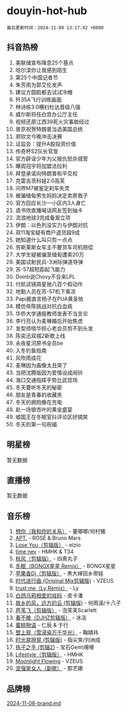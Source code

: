 # douyin-hot-hub

`最后更新时间：2024-11-08 13:17:42 +0800`

## 抖音热榜

1. 美联储宣布降息25个基点
1. 哈尔滨你让我感到陌生
1. 第25个中国记者节
1. 朱芳雨为郭艾伦发声
1. 建议方圆脸都去试试冷帽
1. 歼35A飞行训练画面
1. 林诗栋3:0横扫杜达晋级八强
1. 威尔斯将任白宫办公厅主任
1. 视频还原江西39死火灾事故经过
1. 普京祝贺特朗普当选美国总统
1. 郑钦文今晚冲击决赛
1. 证监会：提升A股投资价值
1. 传奇杯S2队长官宣
1. 官方辟谣少年为父报仇怒杀城管
1. 曝周冠宇将加盟法拉利
1. 拜登承诺向特朗普和平交权
1. 克雷吉茨科娃2:0高芙
1. 问界M7被鉴定刹车失灵
1. 被骗缅甸男生妈妈决定卖房救子
1. 官方回应长沙一小区内3人身亡
1. 虞书欣直播喊话网友签到抽卡
1. 流浪地球3完成备案立项
1. 伊朗：以色列没实力与伊朗对抗
1. 双11淘宝疑有商户退货超9成
1. 她知道什么叫只剪一点点
1. 劳斯莱斯女车主不要货车司机赔偿
1. 大学生疑被骗至缅甸遭索20万
1. 美国试射民兵-3洲际弹道导弹
1. 苏-57超短距起飞能力
1. Doinb说Chovy不会来LPL
1. 付航试镜周星驰八百个假动作
1. 地勤人员在苏-57机下乘凉
1. Papi酱直言杨子在PUA黄圣依
1. 模仿帝陈挑战对抗白血病
1. 华侨大学通报教师发表不当言论
1. 李行亮认为麦琳婚后开始焦虑
1. 发型师晓华担心老会员剪不到头发
1. 陈奕迅双城2新歌上线
1. 永夜星河原书全员be
1. 入冬钓鱼指南
1. 风吹雨成花
1. 麦琳因为画像太丑哭了
1. 当把沈腾版因为爱情设成闹铃
1. 海口交通指挥手势比武现场
1. 冬天要听冬天的秘密
1. 朋友是青春的收藏夹
1. 冬天的拥抱像在充电
1. 赴一场银杏叶的黄金盛宴
1. 嘘国王在冬眠官抖评论区好搞笑
1. 冬天的第一句祝福

## 明星榜

暂无数据

## 直播榜

暂无数据

## 音乐榜

1. [想你（我和你的关系）](https://sf5-hl-cdn-tos.douyinstatic.com/obj/tos-cn-ve-2774/o8QxhcOBDYYX0zqKCjFVQXZ3RBffnRBQEogitG) - 董唧唧/何村猪
1. [APT.](https://sf3-cdn-tos.douyinstatic.com/obj/tos-cn-ve-2774/oUIcRnUtZBV1JgZtxIMCAiiBSVBSEEOCFfkeMQ) - ROSÉ & Bruno Mars
1. [Lose You（剪辑版）](https://sf5-hl-cdn-tos.douyinstatic.com/obj/tos-cn-ve-2774/og9yxQxAWI86iBNr9ojBFMoWTIvDZZb8HwiGY) - elzio
1. [time nev](https://sf5-hl-cdn-tos.douyinstatic.com/obj/tos-cn-ve-2774/oc6aICzpzBCWrhCvDVi2AZmQLt0gIBxfMEfd6i) - HMHK & T34
1. [秋风（剪辑版）](https://sf3-cdn-tos.douyinstatic.com/obj/tos-cn-ve-2774/ocGaU84LfAfzMd2wbXdQFpCGhBiXg82JNMRRie) - 四熹丸子
1. [冬眠（BONGX星星 Remix）](https://sf3-cdn-tos.douyinstatic.com/obj/tos-cn-ve-2774/oMCfFFoE3LwQ7agAgOIG4ieExqkeAsxNBEkLdz) - BONGX星星
1. [苹果香Dj（剪辑版）](https://sf5-hl-cdn-tos.douyinstatic.com/obj/tos-cn-ve-2774/oEeIEQbYGAOspCTRAIeYF4Ok8LgZ8NBaRe4ztR) - 黑大婶回乡带娃
1. [时代进行曲 (Original Mix剪辑版)](https://sf3-cdn-tos.douyinstatic.com/obj/tos-cn-ve-2774/oYrssziLdrtiW6cKABM8n5Vfc2xwXiIBInoAkn) - VZEUS
1. [trust me（Ly Remix）](https://sf5-hl-cdn-tos.douyinstatic.com/obj/tos-cn-ve-2774/oUo1M8fz5AfmMSExABQQKFE0eCMWgsiccfqrMA) - Ly
1. [白鸽乌鸦相爱的戏码](https://sf5-hl-cdn-tos.douyinstatic.com/obj/tos-cn-ve-2774/oMVVEf6eDAOmFtNtCsEqKpIorBDM8Nkg6TZRqC) - 皮卡潘
1. [故乡的风，远方的云 (剪辑版)](https://sf5-hl-cdn-tos.douyinstatic.com/obj/tos-cn-ve-2774/ooPEdiZMrAAWisczq1WXoZYGU6GxII2UUBvYI) - 何雨溪/十八子
1. [芦苇飞（剪辑版）](https://sf5-hl-cdn-tos.douyinstatic.com/obj/tos-cn-ve-2774/ok3IaChjEFFoK3FAMzXDEgfpeE6Al3Nv2BnfCW) - 泡芙芙Scarlett
1. [春不晚（DJHZ剪辑版）](https://sf3-cdn-tos.douyinstatic.com/obj/tos-cn-ve-2774/osEZa7YZ6wNo9QDABgfGFaCQKRQTNafsBJDnKt) - 冰洁
1. [蜜桃物语](https://sf3-cdn-tos.douyinstatic.com/obj/tos-cn-ve-2774/oIhOSCZtIACtYU4XQkngiW9kCBfVD1Fz9IYeqL) - 仁辰 & 于行
1. [壁上观（雪浸染万千华光）](https://sf5-hl-cdn-tos.douyinstatic.com/obj/tos-cn-ve-2774/ocIizBMxWi8vA8UdAMIYdYCjgBB5Z3WZWxrvY) - 鞠婧祎
1. [时光晃呀晃 (剪辑版)](https://sf5-hl-cdn-tos.douyinstatic.com/obj/tos-cn-ve-2774/o8ACeQem3gwI1x3GIYGAfKG0LJebKFRJDwRwyW) - 指尖笑/刘洲成
1. [执子之手 (剪辑2)](https://sf3-cdn-tos.douyinstatic.com/obj/tos-cn-ve-2774/oUoZLQjCc31XzqsBnBQUNgeKtYPBcgbFDwtfcu) - 宝石Gem\哩哩
1. [Lifestyle（剪辑版）](https://sf3-cdn-tos.douyinstatic.com/obj/tos-cn-ve-2774/owfqGgjwG3V5lCLaAIezFMeg3LtuKNBaZKgzPV) - HMHK
1. [Moonlight Flowing](https://sf5-hl-cdn-tos.douyinstatic.com/obj/tos-cn-ve-2774/oopZsCtRnQgOhEYmv9FfBBgwmeaQmWQQZED9tN) - VZEUS
1. [坚强笨女人（副歌）](https://sf3-cdn-tos.douyinstatic.com/obj/tos-cn-ve-2774/ospNInQiZvGWyBVg5zkNsAMct5uJIg1CrZiPL) - 那艺娜

## 品牌榜

[2024-11-08-brand.md](2024-11-08-brand.md)
